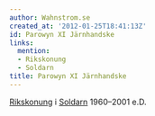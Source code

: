 ```yaml
---
author: Wahnstrom.se
created_at: '2012-01-25T18:41:13Z'
id: Parowyn XI Järnhandske
links:
  mention:
  - Rikskonung
  - Soldarn
title: Parowyn XI Järnhandske
---
```


[Rikskonung] i [Soldarn] 1960–2001 e.D.

  [Rikskonung]: Rikskonung
  [Soldarn]: Soldarn